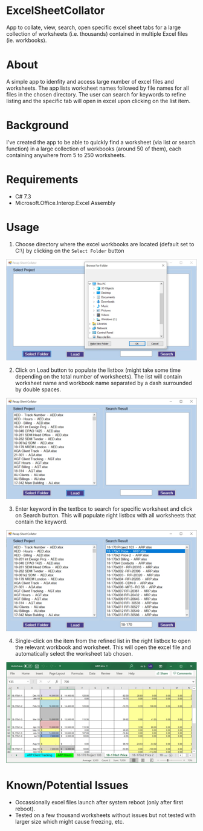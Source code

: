 # ExcelSheetCollator
App to collate, view, search, open specific excel sheet tabs for a large collection of worksheets (i.e. thousands) contained in multiple Excel files (ie. workbooks).

# About
A simple app to idenfity and access large number of excel files and worksheets. The app lists worksheet names followed by file names for all files in the chosen directory. The user can search for keywords to refine listing and the specific tab will open in excel upon clicking on the list item.

# Background
I've created the app to be able to quickly find a worksheet (via list or search function) in a large collection of workbooks (around 50 of them), each containing anywhere from 5 to 250 worksheets. 

# Requirements
  - C# 7.3
  - Microsoft.Office.Interop.Excel Assembly

# Usage
  1. Choose directory where the excel workbooks are located (default set to C:\\) by clicking on the `Select Folder` button
  
  <img src="/images/Excel_1.jpg" alt="alt text" width="600" leftmargin="250">


  2. Click on Load button to populate the listbox (might take some time depending on the total number of worksheets). The list will contain worksheet name and workbook name separated by a dash surrounded by double spaces.
  
  ![](/images/Excel_2.jpg)

  3. Enter keyword in the textbox to search for specific worksheet and click on Search button. This will populate right listbox with all worksheets that contain the keyword.
  
  ![](/images/Excel_3.jpg)

  4. Single-click on the item from the refined list in the right listbox to open the relevant workbook and worksheet. This will open the excel file and automatically select the worksheet tab chosen.
  
  ![](/images/Excel_4.jpg)

# Known/Potential Issues
  - Occassionally excel files launch after system reboot (only after first reboot).
  - Tested on a few thousand worksheets without issues but not tested with larger size which might cause freezing, etc.
